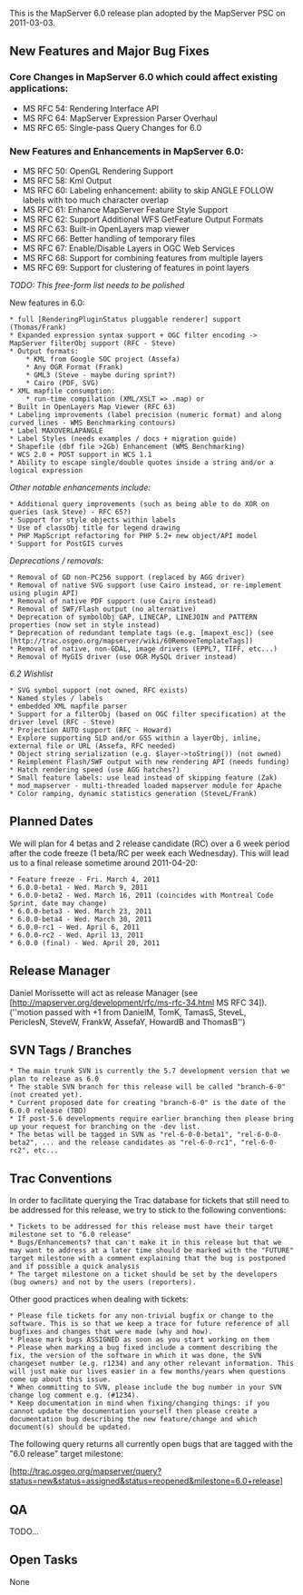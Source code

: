 This is the MapServer 6.0 release plan adopted by the MapServer PSC on 2011-03-03.                                                                                                                                                                                                                         
                                                                                                                                                                                                                                                                                                           
## New Features and Major Bug Fixes                                                                                                                                                                                                                                                              
                                                                                                                                                                                                                                                                                                           
### Core Changes in MapServer 6.0 which could affect existing applications:                                                                                                                                                                                                                             
                                                                                                                                                                                                                                                                                                           
 * MS RFC 54: Rendering Interface API                                                                                                                                                                                                                                                                      
 * MS RFC 64: MapServer Expression Parser Overhaul                                                                                                                                                                                                                                                         
 * MS RFC 65: Single-pass Query Changes for 6.0                                                                                                                                                                                                                                                            
                                                                                                                                                                                                                                                                                                           
### New Features and Enhancements in MapServer 6.0:                                                                                                                                                                                                                                                
                                                                                                                                                                                                                                                                                                           
 * MS RFC 50: OpenGL Rendering Support                                                                                                                                                                                                                                                                     
 * MS RFC 58: Kml Output                                                                                                                                                                                                                                                                                   
 * MS RFC 60: Labeling enhancement: ability to skip ANGLE FOLLOW labels with too much character overlap                                                                                                                                                                                                    
 * MS RFC 61: Enhance MapServer Feature Style Support                                                                                                                                                                                                                                                      
 * MS RFC 62: Support Additional WFS GetFeature Output Formats                                                                                                                                                                                                                                             
 * MS RFC 63: Built-in OpenLayers map viewer                                                                                                                                                                                                                                                               
 * MS RFC 66: Better handling of temporary files                                                                                                                                                                                                                                                           
 * MS RFC 67: Enable/Disable Layers in OGC Web Services                                                                                                                                                                                                                                                    
 * MS RFC 68: Support for combining features from multiple layers                                                                                                                                                                                                                                          
 * MS RFC 69: Support for clustering of features in point layers                                                                                                                                                                                                                                           
                                                                                                                                                                                                                                                                                                           
                                                                                                                                                                                                                                                                                                           
*TODO: This free-form list needs to be polished*                                                                                                                                                                                                                                                        
                                                                                                                                                                                                                                                                                                           
New features in 6.0:                                                                                                                                                                                                                                                                                       
                                                                                                                                                                                                                                                                                                           
    * full [RenderingPluginStatus pluggable renderer] support (Thomas/Frank)                                                                                                                                                                                                                               
    * Expanded expression syntax support + OGC filter encoding -> MapServer filterObj support (RFC - Steve)                                                                                                                                                                                                
    * Output formats:                                                                                                                                                                                                                                                                                      
        * KML from Google SOC project (Assefa)                                                                                                                                                                                                                                                             
        * Any OGR Format (Frank)                                                                                                                                                                                                                                                                           
        * GML3 (Steve - maybe during sprint?)                                                                                                                                                                                                                                                              
        * Cairo (PDF, SVG)                                                                                                                                                                                                                                                                                 
    * XML mapfile consumption:                                                                                                                                                                                                                                                                             
        * run-time compilation (XML/XSLT => .map) or                                                                                                                                                                                                                                                       
    * Built in OpenLayers Map Viewer (RFC 63)                                                                                                                                                                                                                                                              
    * Labeling improvements (label precision (numeric format) and along curved lines - WMS Benchmarking contours)                                                                                                                                                                                          
    * Label MAXOVERLAPANGLE                                                                                                                                                                                                                                                                                
    * Label Styles (needs examples / docs + migration guide)                                                                                                                                                                                                                                               
    * Shapefile (dbf file >2Gb) Enhancement (WMS Benchmarking)                                                                                                                                                                                                                                             
    * WCS 2.0 + POST support in WCS 1.1                                                                                                                                                                                                                                                                    
    * Ability to escape single/double quotes inside a string and/or a logical expression                                                                                                                                                                                                                   
                                                                                                                                                                                                                                                                                                           
*Other notable enhancements include:*                                                                                                                                                                                                                                                                   
                                                                                                                                                                                                                                                                                                           
    * Additional query improvements (such as being able to do XOR on queries (ask Steve) - RFC 65?)                                                                                                                                                                                                        
    * Support for style objects within labels                                                                                                                                                                                                                                                              
    * Use of classObj title for legend drawing                                                                                                                                                                                                                                                             
    * PHP MapScript refactoring for PHP 5.2+ new object/API model                                                                                                                                                                                                                                          
    * Support for PostGIS curves                                                                                                                                                                                                                                                                           
                                                                                                                                                                                                                                                                                                           
*Deprecations / removals:*                                                                                                                                                                                                                                                                              
                                                                                                                                                                                                                                                                                                           
    * Removal of GD non-PC256 support (replaced by AGG driver)                                                                                                                                                                                                                                             
    * Removal of native SVG support (use Cairo instead, or re-implement using plugin API)                                                                                                                                                                                                                  
    * Removal of native PDF support (use Cairo instead)                                                                                                                                                                                                                                                    
    * Removal of SWF/Flash output (no alternative)                                                                                                                                                                                                                                                         
    * Deprecation of symbolObj GAP, LINECAP, LINEJOIN and PATTERN properties (now set in style instead)                                                                                                                                                                                                    
    * Deprecation of redundant template tags (e.g. [mapext_esc]) (see [http://trac.osgeo.org/mapserver/wiki/60RemoveTemplateTags])                                                                                                                                                                         
    * Removal of native, non-GDAL, image drivers (EPPL7, TIFF, etc...)                                                                                                                                                                                                                                     
    * Removal of MyGIS driver (use OGR MySQL driver instead)                                                                                                                                                                                                                                               
                                                                                                                                                                                                                                                                                                           
*6.2 Wishlist*                                                                                                                                                                                                                                                                                         
                                                                                                                                                                                                                                                                                                           
    * SVG symbol support (not owned, RFC exists)                                                                                                                                                                                                                                                           
    * Named styles / labels                                                                                                                                                                                                                                                                                
    * embedded XML mapfile parser                                                                                                                                                                                                                                                                          
    * Support for a filterObj (based on OGC filter specification) at the driver level (RFC - Steve)                                                                                                                                                                                                        
    * Projection AUTO support (RFC - Howard)                                                                                                                                                                                                                                                               
    * Explore supporting SLD and/or GSS within a layerObj, inline, external file or URL (Assefa, RFC needed)                                                                                                                                                                                               
    * Object string serialization (e.g. $layer->toString()) (not owned)                                                                                                                                                                                                                                    
    * Reimplement Flash/SWF output with new rendering API (needs funding)                                                                                                                                                                                                                                  
    * Hatch rendering speed (use AGG hatches?)                                                                                                                                                                                                                                                             
    * Small feature labels: use lead instead of skipping feature (Zak)                                                                                                                                                                                                                                     
    * mod_mapserver - multi-threaded loaded mapserver module for Apache                                                                                                                                                                                                                                    
    * Color ramping, dynamic statistics generation (SteveL/Frank)                                                                                                                                                                                                                                          
                                                                                                                                                                                                                                                                                                           
## Planned Dates                                                                                                                                                                                                                                                                                        
                                                                                                                                                                                                                                                                                                           
We will plan for 4 betas and 2 release candidate (RC) over a 6 week period after the code freeze (1 beta/RC per week each Wednesday). This will lead us to a final release sometime around 2011-04-20:                                                                                                     
                                                                                                                                                                                                                                                                                                           
    * Feature freeze - Fri. March 4, 2011                                                                                                                                                                                                                                                                  
    * 6.0.0-beta1 - Wed. March 9, 2011                                                                                                                                                                                                                                                                     
    * 6.0.0-beta2 - Wed. March 16, 2011 (coincides with Montreal Code Sprint, date may change)                                                                                                                                                                                                             
    * 6.0.0-beta3 - Wed. March 23, 2011                                                                                                                                                                                                                                                                    
    * 6.0.0-beta4 - Wed. March 30, 2011                                                                                                                                                                                                                                                                    
    * 6.0.0-rc1 - Wed. April 6, 2011                                                                                                                                                                                                                                                                       
    * 6.0.0-rc2 - Wed. April 13, 2011                                                                                                                                                                                                                                                                      
    * 6.0.0 (final) - Wed. April 20, 2011                                                                                                                                                                                                                                                                  
                                                                                                                                                                                                                                                                                                           
## Release Manager                                                                                                                                                                                                                                                                                      
                                                                                                                                                                                                                                                                                                           
Daniel Morissette will act as release Manager (see [http://mapserver.org/development/rfc/ms-rfc-34.html MS RFC 34]). (''motion passed with +1 from DanielM, TomK, TamasS, SteveL,                                                                                                                          
PericlesN, SteveW, FrankW, AssefaY, HowardB and ThomasB'')                                                                                                                                                                                                                                                 
                                                                                                                                                                                                                                                                                                           
## SVN Tags / Branches                                                                                                                                                                                                                                                                                  
                                                                                                                                                                                                                                                                                                           
    * The main trunk SVN is currently the 5.7 development version that we plan to release as 6.0                                                                                                                                                                                                           
    * The stable SVN branch for this release will be called "branch-6-0" (not created yet).                                                                                                                                                                                                                
    * Current proposed date for creating "branch-6-0" is the date of the 6.0.0 release (TBD)                                                                                                                                                                                                               
    * If post-5.6 developments require earlier branching then please bring up your request for branching on the -dev list.                                                                                                                                                                                 
    * The betas will be tagged in SVN as "rel-6-0-0-beta1", "rel-6-0-0-beta2", ... and the release candidates as "rel-6-0-rc1", "rel-6-0-rc2", etc...                                                                                                                                                      
                                                                                                                                                                                                                                                                                                           
## Trac Conventions                                                                                                                                                                                                                                                                                    
                                                                                                                                                                                                                                                                                                           
In order to facilitate querying the Trac database for tickets that still need to be addressed for this release, we try to stick to the following conventions:                                                                                                                                              
                                                                                                                                                                                                                                                                                                           
    * Tickets to be addressed for this release must have their target milestone set to "6.0 release"                                                                                                                                                                                                       
    * Bugs/Enhancements? that can't make it in this release but that we may want to address at a later time should be marked with the "FUTURE" target milestone with a comment explaining that the bug is postponed and if possible a quick analysis                                                       
    * The target milestone on a ticket should be set by the developers (bug owners) and not by the users (reporters).                                                                                                                                                                                      
                                                                                                                                                                                                                                                                                                           
Other good practices when dealing with tickets:                                                                                                                                                                                                                                                            
                                                                                                                                                                                                                                                                                                           
    * Please file tickets for any non-trivial bugfix or change to the software. This is so that we keep a trace for future reference of all bugfixes and changes that were made (why and how).                                                                                                             
    * Please mark bugs ASSIGNED as soon as you start working on them                                                                                                                                                                                                                                       
    * Please when marking a bug fixed include a comment describing the fix, the version of the software in which it was done, the SVN changeset number (e.g. r1234) and any other relevant information. This will just make our lives easier in a few months/years when questions come up about this issue.
    * When committing to SVN, please include the bug number in your SVN change log comment e.g. (#1234).                                                                                                                                                                                                   
    * Keep documentation in mind when fixing/changing things: if you cannot update the documentation yourself then please create a documentation bug describing the new feature/change and which document(s) should be updated.                                                                            
                                                                                                                                                                                                                                                                                                           
The following query returns all currently open bugs that are tagged with the "6.0 release" target milestone:                                                                                                                                                                                               
                                                                                                                                                                                                                                                                                                           
 [http://trac.osgeo.org/mapserver/query?status=new&status=assigned&status=reopened&milestone=6.0+release]                                                                                                                                                                                                  
                                                                                                                                                                                                                                                                                                           
## QA                                                                                                                                                                                                                                                                                                 
 TODO...                                                                                                                                                                                                                                                                                                   
                                                                                                                                                                                                                                                                                                           
## Open Tasks                                                                                                                                                                                                                                                                                          
 None
